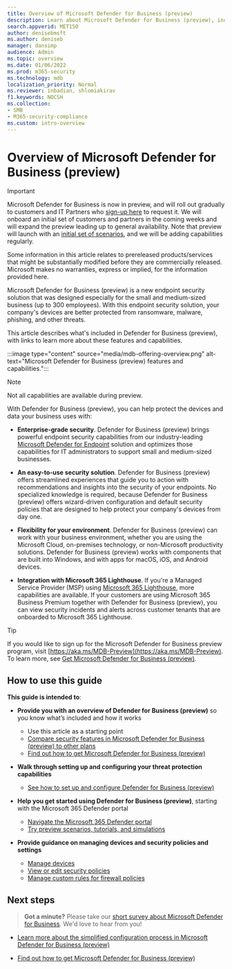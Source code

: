 ```yaml
---
title: Overview of Microsoft Defender for Business (preview)
description: Learn about Microsoft Defender for Business (preview), including setup, getting started, and how to use the services
search.appverid: MET150
author: denisebmsft
ms.author: deniseb
manager: dansimp 
audience: Admin
ms.topic: overview
ms.date: 01/06/2022
ms.prod: m365-security
ms.technology: mdb
localization_priority: Normal
ms.reviewer: inbadian, shlomiakirav
f1.keywords: NOCSH 
ms.collection: 
- SMB
- M365-security-compliance
ms.custom: intro-overview
---
```


# Overview of Microsoft Defender for Business (preview)

> [!IMPORTANT]
> Microsoft Defender for Business is now in preview, and will roll out gradually to customers and IT Partners who [sign-up here](https://aka.ms/mdb-preview) to request it. We will onboard an initial set of customers and partners in the coming weeks and will expand the preview leading up to general availability. Note that preview will launch with an [initial set of scenarios](mdb-tutorials.md#try-these-preview-scenarios), and we will be adding capabilities regularly.
> 
> Some information in this article relates to prereleased products/services that might be substantially modified before they are commercially released. Microsoft makes no warranties, express or implied, for the information provided here. 

Microsoft Defender for Business (preview) is a new endpoint security solution that was designed especially for the small and medium-sized business (up to 300 employees). With this endpoint security solution, your company's devices are better protected from ransomware, malware, phishing, and other threats. 

This article describes what's included in Defender for Business (preview), with links to learn more about these features and capabilities.

:::image type="content" source="media/mdb-offering-overview.png" alt-text="Microsoft Defender for Business (preview) features and capabilities.":::

> [!NOTE]
> Not all capabilities are available during preview.

With Defender for Business (preview), you can help protect the devices and data your business uses with:

- **Enterprise-grade security**. Defender for Business (preview) brings powerful endpoint security capabilities from our industry-leading [Microsoft Defender for Endpoint](../defender-endpoint/microsoft-defender-endpoint.md) solution and optimizes those capabilities for IT administrators to support small and medium-sized businesses.

- **An easy-to-use security solution**. Defender for Business (preview) offers streamlined experiences that guide you to action with recommendations and insights into the security of your endpoints. No specialized knowledge is required, because Defender for Business (preview) offers wizard-driven configuration and default security policies that are designed to help protect your company's devices from day one.

- **Flexibility for your environment**. Defender for Business (preview) can work with your business environment, whether you are using the Microsoft Cloud, on-premises technology, or non-Microsoft productivity solutions. Defender for Business (preview) works with components that are built into Windows, and with apps for macOS, iOS, and Android devices.

- **Integration with Microsoft 365 Lighthouse**. If you're a Managed Service Provider (MSP) using [Microsoft 365 Lighthouse](../../lighthouse/m365-lighthouse-overview.md), more capabilities are available. If your customers are using Microsoft 365 Business Premium together with Defender for Business (preview), you can view security incidents and alerts across customer tenants that are onboarded to Microsoft 365 Lighthouse.

> [!TIP]
> If you would like to sign up for the Microsoft Defender for Business preview program, visit [https://aka.ms/MDB-Preview](https://aka.ms/MDB-Preview). To learn more, see [Get Microsoft Defender for Business (preview)](get-defender-business.md).

## How to use this guide

**This guide is intended to**:

- **Provide you with an overview of Defender for Business (preview)** so you know what’s included and how it works
   - Use this article as a starting point
   - [Compare security features in Microsoft Defender for Business (preview) to other plans](compare-mdb-m365-plans.md) 
   - [Find out how to get Microsoft Defender for Business (preview)](get-defender-business.md)

- **Walk through setting up and configuring your threat protection capabilities** 
   - [See how to set up and configure Defender for Business (preview)](mdb-setup-configuration.md)

- **Help you get started using Defender for Business (preview)**, starting with the Microsoft 365 Defender portal 
   - [Navigate the Microsoft 365 Defender portal](mdb-get-started.md)
   - [Try preview scenarios, tutorials, and simulations](mdb-tutorials.md)

- **Provide guidance on managing devices and security policies and settings**
   - [Manage devices](mdb-manage-devices.md)
   - [View or edit security policies](mdb-view-edit-policies.md)
   - [Manage custom rules for firewall policies](mdb-custom-rules-firewall.md)  

## Next steps

>
> **Got a minute?**
> Please take our <a href="https://microsoft.qualtrics.com/jfe/form/SV_0JPjTPHGEWTQr4y" target="_blank">short survey about Microsoft Defender for Business</a>. We'd love to hear from you!
>

- [Learn more about the simplified configuration process in Microsoft Defender for Business (preview)](mdb-simplified-configuration.md)

- [Find out how to get Microsoft Defender for Business (preview)](get-defender-business.md)
